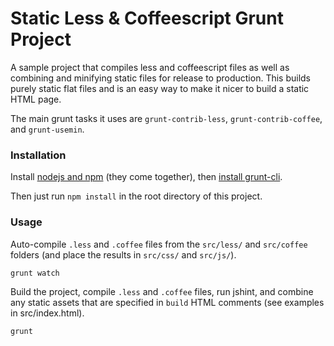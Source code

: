 Static Less & Coffeescript Grunt Project
========================================

A sample project that compiles less and coffeescript files as well as combining and minifying static files for release to production. This builds purely static flat files and is an easy way to make it nicer to build a static HTML page.

The main grunt tasks it uses are `grunt-contrib-less`, `grunt-contrib-coffee`, and `grunt-usemin`.


### Installation

Install [nodejs and npm](http://nodejs.org/download/) (they come together), then [install grunt-cli](http://gruntjs.com/getting-started).

Then just run `npm install` in the root directory of this project.

### Usage

Auto-compile `.less` and `.coffee` files from the `src/less/` and `src/coffee` folders (and place the results in `src/css/` and `src/js/`).

    grunt watch

Build the project, compile `.less` and `.coffee` files, run jshint, and combine any static assets that are specified in `build` HTML comments (see examples in src/index.html).

    grunt
